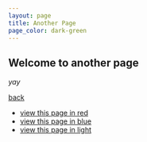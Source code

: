 ```yaml
---
layout: page
title: Another Page
page_color: dark-green
---
```


## Welcome to another page

_yay_

[back](./)

- [view this page in red](another-page-in-dark-red)
- [view this page in blue](another-page-in-dark-blue)
- [view this page in light](another-page-in-green)
